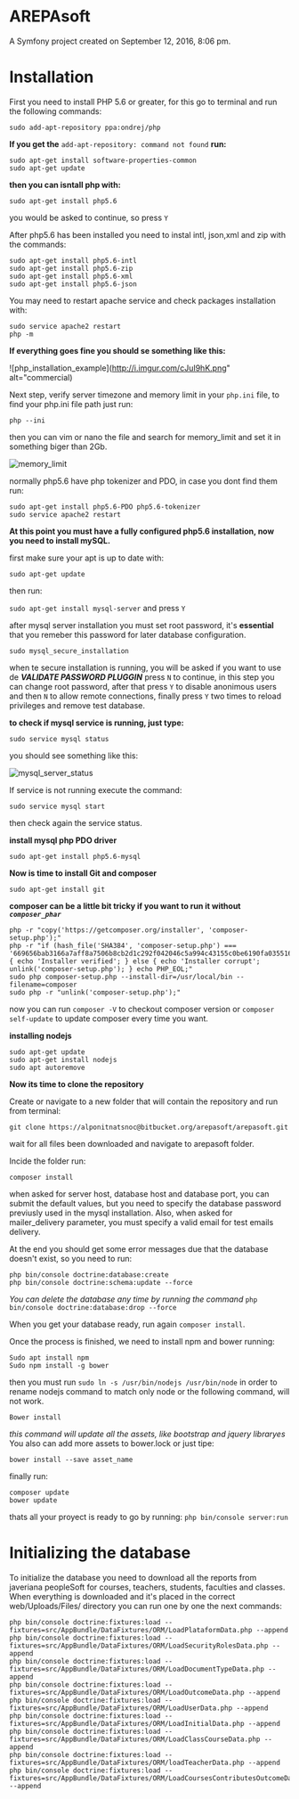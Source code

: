 AREPAsoft
=========

A Symfony project created on September 12, 2016, 8:06 pm.

Installation
============

First you need to install PHP 5.6 or greater, for this go to terminal and run the following commands:

```sudo add-apt-repository ppa:ondrej/php```

__If you get the__ ```add-apt-repository: command not found``` __run:__

    sudo apt-get install software-properties-common
    sudo apt-get update
__then you can isntall php with:__

```sudo apt-get install php5.6```

you would be asked to continue, so press ```Y```

After php5.6 has been installed you need to instal intl, json,xml and zip with the commands:

    sudo apt-get install php5.6-intl
    sudo apt-get install php5.6-zip
    sudo apt-get install php5.6-xml
    sudo apt-get install php5.6-json

You may need to restart apache service and check packages installation with:

    sudo service apache2 restart
    php -m

__If everything goes fine you should se something like this:__

![php_installation_example](http://i.imgur.com/cJuI9hK.png" alt="commercial)

Next step, verify server timezone and memory limit in your ```php.ini``` file, to find your php.ini file path just run:

```php --ini```

then you can vim or nano the file and search for memory_limit and set it in something biger than 2Gb.

![memory_limit](http://i.imgur.com/1XzGR5L.png)

normally php5.6 have php tokenizer and PDO, in case you dont find them run:

    sudo apt-get install php5.6-PDO php5.6-tokenizer
    sudo service apache2 restart

__At this point you must have a fully configured php5.6 installation, now you need to install mySQL.__

first make sure your apt is up to date with:

```sudo apt-get update```

then run:

```sudo apt-get install mysql-server``` and press ```Y```

after mysql server installation you must set root password, it's __essential__ that you remeber this password for later  database configuration. 

```sudo mysql_secure_installation```

when te secure installation is running, you will be asked if you want to use de **_VALIDATE PASSWORD PLUGGIN_** press ```N```  to   continue, in this step you can change root password, after that press ```Y``` to disable anonimous users and then ```N```  to allow   remote connections, finally press ```Y``` two times to reload privileges and remove test database.  

__to check if mysql service is running, just type:__

```sudo service mysql status```

you should see something like this:

![mysql_server_status](http://i.imgur.com/5WJ0gEy.png)

If service is not running execute the command:

```sudo service mysql start``` 

then check again the service status.

__install mysql php PDO driver__

```sudo apt-get install php5.6-mysql```

__Now is time to install Git and composer__

    sudo apt-get install git

**composer can be a little bit tricky if you want to run it without _```composer_phar```_**

    php -r "copy('https://getcomposer.org/installer', 'composer-setup.php');"
    php -r "if (hash_file('SHA384', 'composer-setup.php') === '669656bab3166a7aff8a7506b8cb2d1c292f042046c5a994c43155c0be6190fa0355160742ab2e1c88d40d5be660b410') { echo 'Installer verified'; } else { echo 'Installer corrupt'; unlink('composer-setup.php'); } echo PHP_EOL;"
    sudo php composer-setup.php --install-dir=/usr/local/bin --filename=composer 
    sudo php -r "unlink('composer-setup.php');"
    
now you can run ```composer -V``` to checkout composer version or ```composer self-update``` to update composer every time you want.

__installing nodejs__

    sudo apt-get update
    sudo apt-get install nodejs
    sudo apt autoremove

__Now its time to clone the repository__

Create or navigate to a new folder that will contain the repository and run from terminal:

    git clone https://alponitnatsnoc@bitbucket.org/arepasoft/arepasoft.git
    
wait for all files been downloaded and navigate to arepasoft folder.

Incide the folder run:

    composer install
    
when asked for server host, database host and database port, you can submit the default values, but you need to specify the database   password previusly used in the mysql installation. Also, when asked for mailer_delivery parameter, you must specify a valid email for   test emails delivery.  

At the end you should get some error messages due that the database doesn't exist, so you need to run:

    php bin/console doctrine:database:create
    php bin/console doctrine:schema:update --force

_You can delete the database any time by running the command_ ```php bin/console doctrine:database:drop --force```

When you get your database ready, run again ```composer install```.

Once the process is finished, we need to install npm and bower running:

    Sudo apt install npm
    Sudo npm install -g bower
    
then you must run ```sudo ln -s /usr/bin/nodejs /usr/bin/node``` in order to rename nodejs command to match only node or the following   command, will not work.

    Bower install
    
_this command will update all the assets, like bootstrap and jquery libraryes_ You also can add more assets to bower.lock or just tipe:

    bower install --save asset_name
    
finally run: 
    
    composer update
    bower update 
    
thats all your proyect is ready to go by running:  ```php bin/console server:run```


Initializing the database
============

To initialize the database you need to download all the reports from javeriana peopleSoft for courses, teachers, students, faculties and classes.  
When everything is downloaded and it's placed in the correct web/Uploads/Files/ directory you can run one by one the next commands:
    
    php bin/console doctrine:fixtures:load --fixtures=src/AppBundle/DataFixtures/ORM/LoadPlataformData.php --append
    php bin/console doctrine:fixtures:load --fixtures=src/AppBundle/DataFixtures/ORM/LoadSecurityRolesData.php --append
    php bin/console doctrine:fixtures:load --fixtures=src/AppBundle/DataFixtures/ORM/LoadDocumentTypeData.php --append
    php bin/console doctrine:fixtures:load --fixtures=src/AppBundle/DataFixtures/ORM/LoadOutcomeData.php --append
    php bin/console doctrine:fixtures:load --fixtures=src/AppBundle/DataFixtures/ORM/LoadUserData.php --append
    php bin/console doctrine:fixtures:load --fixtures=src/AppBundle/DataFixtures/ORM/LoadInitialData.php --append
    php bin/console doctrine:fixtures:load --fixtures=src/AppBundle/DataFixtures/ORM/LoadClassCourseData.php --append
    php bin/console doctrine:fixtures:load --fixtures=src/AppBundle/DataFixtures/ORM/loadTeacherData.php --append
    php bin/console doctrine:fixtures:load --fixtures=src/AppBundle/DataFixtures/ORM/LoadCoursesContributesOutcomeData.php --append